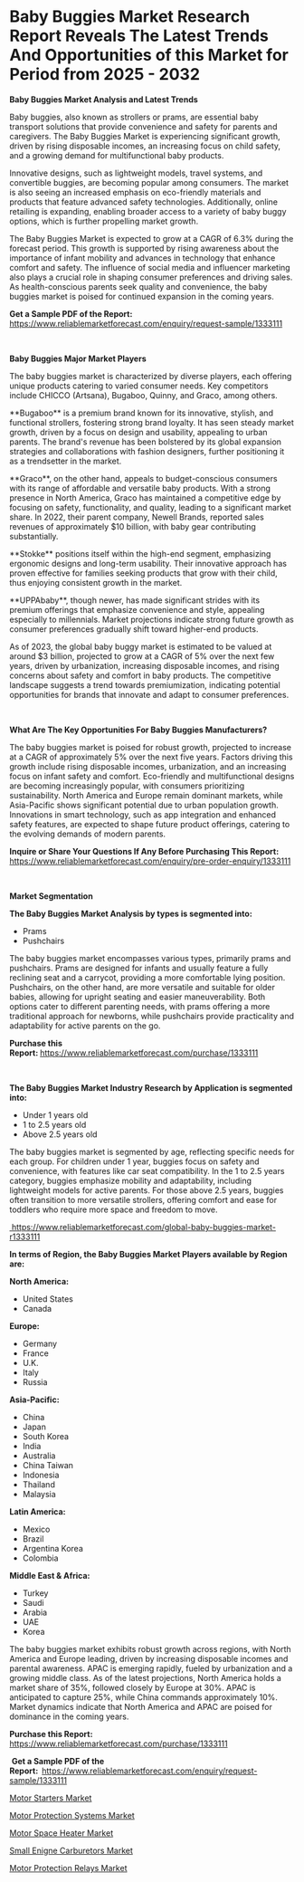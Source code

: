 <p><h1>Baby Buggies Market Research Report Reveals The Latest Trends And Opportunities of this Market for Period from 2025 - 2032</h1></p><p><strong>Baby Buggies Market Analysis and Latest Trends</strong></p>
<p><p>Baby buggies, also known as strollers or prams, are essential baby transport solutions that provide convenience and safety for parents and caregivers. The Baby Buggies Market is experiencing significant growth, driven by rising disposable incomes, an increasing focus on child safety, and a growing demand for multifunctional baby products. </p><p>Innovative designs, such as lightweight models, travel systems, and convertible buggies, are becoming popular among consumers. The market is also seeing an increased emphasis on eco-friendly materials and products that feature advanced safety technologies. Additionally, online retailing is expanding, enabling broader access to a variety of baby buggy options, which is further propelling market growth.</p><p>The Baby Buggies Market is expected to grow at a CAGR of 6.3% during the forecast period. This growth is supported by rising awareness about the importance of infant mobility and advances in technology that enhance comfort and safety. The influence of social media and influencer marketing also plays a crucial role in shaping consumer preferences and driving sales. As health-conscious parents seek quality and convenience, the baby buggies market is poised for continued expansion in the coming years.</p></p>
<p><strong>Get a Sample PDF of the Report:&nbsp;</strong> <a href="https://www.reliablemarketforecast.com/enquiry/request-sample/1333111?utm_campaign=2932&utm_medium=2&utm_source=Github&utm_content=ia&utm_term=24032025&utm_id=baby-buggies">https://www.reliablemarketforecast.com/enquiry/request-sample/1333111</a></p>
<p>&nbsp;</p>
<p><strong>Baby Buggies Major Market Players</strong></p>
<p><p>The baby buggies market is characterized by diverse players, each offering unique products catering to varied consumer needs. Key competitors include CHICCO (Artsana), Bugaboo, Quinny, and Graco, among others.</p><p>**Bugaboo** is a premium brand known for its innovative, stylish, and functional strollers, fostering strong brand loyalty. It has seen steady market growth, driven by a focus on design and usability, appealing to urban parents. The brand's revenue has been bolstered by its global expansion strategies and collaborations with fashion designers, further positioning it as a trendsetter in the market.</p><p>**Graco**, on the other hand, appeals to budget-conscious consumers with its range of affordable and versatile baby products. With a strong presence in North America, Graco has maintained a competitive edge by focusing on safety, functionality, and quality, leading to a significant market share. In 2022, their parent company, Newell Brands, reported sales revenues of approximately $10 billion, with baby gear contributing substantially.</p><p>**Stokke** positions itself within the high-end segment, emphasizing ergonomic designs and long-term usability. Their innovative approach has proven effective for families seeking products that grow with their child, thus enjoying consistent growth in the market.</p><p>**UPPAbaby**, though newer, has made significant strides with its premium offerings that emphasize convenience and style, appealing especially to millennials. Market projections indicate strong future growth as consumer preferences gradually shift toward higher-end products.</p><p>As of 2023, the global baby buggy market is estimated to be valued at around $3 billion, projected to grow at a CAGR of 5% over the next few years, driven by urbanization, increasing disposable incomes, and rising concerns about safety and comfort in baby products. The competitive landscape suggests a trend towards premiumization, indicating potential opportunities for brands that innovate and adapt to consumer preferences.</p></p>
<p>&nbsp;</p>
<p><strong>What Are The Key Opportunities For Baby Buggies Manufacturers?</strong></p>
<p><p>The baby buggies market is poised for robust growth, projected to increase at a CAGR of approximately 5% over the next five years. Factors driving this growth include rising disposable incomes, urbanization, and an increasing focus on infant safety and comfort. Eco-friendly and multifunctional designs are becoming increasingly popular, with consumers prioritizing sustainability. North America and Europe remain dominant markets, while Asia-Pacific shows significant potential due to urban population growth. Innovations in smart technology, such as app integration and enhanced safety features, are expected to shape future product offerings, catering to the evolving demands of modern parents.</p></p>
<p><strong>Inquire or Share Your Questions If Any Before Purchasing This Report:</strong> <a href="https://www.reliablemarketforecast.com/enquiry/pre-order-enquiry/1333111?utm_campaign=2932&utm_medium=2&utm_source=Github&utm_content=ia&utm_term=24032025&utm_id=baby-buggies">https://www.reliablemarketforecast.com/enquiry/pre-order-enquiry/1333111</a></p>
<p>&nbsp;</p>
<p><strong>Market Segmentation</strong></p>
<p><strong>The Baby Buggies Market Analysis by types is segmented into:</strong></p>
<p><ul><li>Prams</li><li>Pushchairs</li></ul></p>
<p><p>The baby buggies market encompasses various types, primarily prams and pushchairs. Prams are designed for infants and usually feature a fully reclining seat and a carrycot, providing a more comfortable lying position. Pushchairs, on the other hand, are more versatile and suitable for older babies, allowing for upright seating and easier maneuverability. Both options cater to different parenting needs, with prams offering a more traditional approach for newborns, while pushchairs provide practicality and adaptability for active parents on the go.</p></p>
<p><strong>Purchase this Report:&nbsp;</strong><a href="https://www.reliablemarketforecast.com/purchase/1333111?utm_campaign=2932&utm_medium=2&utm_source=Github&utm_content=ia&utm_term=24032025&utm_id=baby-buggies">https://www.reliablemarketforecast.com/purchase/1333111</a></p>
<p>&nbsp;</p>
<p><strong>The Baby Buggies Market Industry Research by Application is segmented into:</strong></p>
<p><ul><li>Under 1 years old</li><li>1 to 2.5 years old</li><li>Above 2.5 years old</li></ul></p>
<p><p>The baby buggies market is segmented by age, reflecting specific needs for each group. For children under 1 year, buggies focus on safety and convenience, with features like car seat compatibility. In the 1 to 2.5 years category, buggies emphasize mobility and adaptability, including lightweight models for active parents. For those above 2.5 years, buggies often transition to more versatile strollers, offering comfort and ease for toddlers who require more space and freedom to move.</p></p>
<p><a href="https://www.reliablemarketforecast.com/global-baby-buggies-market-r1333111?utm_campaign=2932&utm_medium=2&utm_source=Github&utm_content=ia&utm_term=24032025&utm_id=baby-buggies">&nbsp;https://www.reliablemarketforecast.com/global-baby-buggies-market-r1333111</a></p>
<p><strong>In terms of Region, the Baby Buggies Market Players available by Region are:</strong></p>
<p>
    <p> <strong> North America: </strong>
        <ul>
            <li>United States</li>
            <li>Canada</li>
        </ul>
        </p> 
    <p> <strong> Europe: </strong>
        <ul>
            <li>Germany</li>
            <li>France</li>
            <li>U.K.</li>
            <li>Italy</li>
            <li>Russia</li>
        </ul>
        </p> 
    <p> <strong> Asia-Pacific: </strong>
        <ul>
            <li>China</li>
            <li>Japan</li>
            <li>South Korea</li>
            <li>India</li>
            <li>Australia</li>
            <li>China Taiwan</li>
            <li>Indonesia</li>
            <li>Thailand</li>
            <li>Malaysia</li>
        </ul>
        </p> 
    <p> <strong> Latin America: </strong>
        <ul>
            <li>Mexico</li>
            <li>Brazil</li>
            <li>Argentina Korea</li>
            <li>Colombia</li>
        </ul>
        </p> 
    <p> <strong> Middle East & Africa: </strong>
        <ul>
            <li>Turkey</li>
            <li>Saudi</li>
            <li>Arabia</li>
            <li>UAE</li>
            <li>Korea</li>
        </ul>
    </p>
    </p>
<p><p>The baby buggies market exhibits robust growth across regions, with North America and Europe leading, driven by increasing disposable incomes and parental awareness. APAC is emerging rapidly, fueled by urbanization and a growing middle class. As of the latest projections, North America holds a market share of 35%, followed closely by Europe at 30%. APAC is anticipated to capture 25%, while China commands approximately 10%. Market dynamics indicate that North America and APAC are poised for dominance in the coming years.</p></p>
<p><strong>Purchase this Report: </strong><a href="https://www.reliablemarketforecast.com/purchase/1333111?utm_campaign=2932&utm_medium=2&utm_source=Github&utm_content=ia&utm_term=24032025&utm_id=baby-buggies">https://www.reliablemarketforecast.com/purchase/1333111</a></p>
<p>&nbsp;<strong>Get a Sample PDF of the Report:&nbsp;&nbsp;</strong><a href="https://www.reliablemarketforecast.com/enquiry/request-sample/1333111?utm_campaign=2932&utm_medium=2&utm_source=Github&utm_content=ia&utm_term=24032025&utm_id=baby-buggies">https://www.reliablemarketforecast.com/enquiry/request-sample/1333111</a></p>
<p><strong></strong></p>
<p><p><a href="https://www.linkedin.com/pulse/motor-starters-market-size-growth-drivers-global-revenue-xq3ac?utm_campaign=2932&utm_medium=2&utm_source=Github&utm_content=ia&utm_term=24032025&utm_id=baby-buggies">Motor Starters Market</a></p><p><a href="https://www.linkedin.com/pulse/growth-revenue-insights-motor-protection-systems-market-3c9gc?utm_campaign=2932&utm_medium=2&utm_source=Github&utm_content=ia&utm_term=24032025&utm_id=baby-buggies">Motor Protection Systems Market</a></p><p><a href="https://www.linkedin.com/pulse/complete-analysis-motor-space-heater-markets-size-share-dz29c?utm_campaign=2932&utm_medium=2&utm_source=Github&utm_content=ia&utm_term=24032025&utm_id=baby-buggies">Motor Space Heater Market</a></p><p><a href="https://github.com/aidelndasse/Market-Research-Report-List-1/blob/main/small-enigne-carburetors-market.md?utm_campaign=2932&utm_medium=2&utm_source=Github&utm_content=ia&utm_term=24032025&utm_id=baby-buggies">Small Enigne Carburetors Market</a></p><p><a href="https://www.linkedin.com/pulse/motor-protection-relays-market-valuation-forecast-2025-2032-le9rc?utm_campaign=2932&utm_medium=2&utm_source=Github&utm_content=ia&utm_term=24032025&utm_id=baby-buggies">Motor Protection Relays Market</a></p></p>